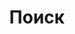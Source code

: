 ---
title: "Поиск" # in any language you want
layout: "search" # necessary for search
# url: "/archive"
# description: "Description for Search"
summary: "search"
placeholder: "🔎⚡❤️"
---